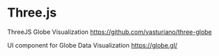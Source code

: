 # Three.js

ThreeJS Globe Visualization    https://github.com/vasturiano/three-globe

UI component for Globe Data Visualization https://globe.gl/